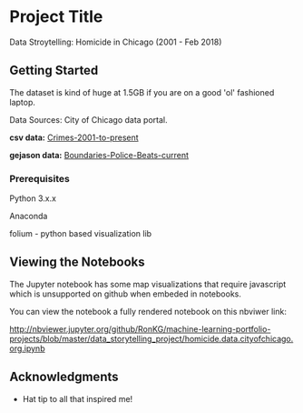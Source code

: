 # Project Title

Data Stroytelling: Homicide in Chicago (2001 - Feb 2018)


## Getting Started

The dataset is kind of huge at 1.5GB if you are on a good 'ol' fashioned laptop.

Data Sources: City of Chicago data portal.

**csv data:** [Crimes-2001-to-present](https://data.cityofchicago.org/Public-Safety/Crimes-2001-to-present-Dashboard/5cd6-ry5g)

**gejason data:** [Boundaries-Police-Beats-current](https://data.cityofchicago.org/Public-Safety/Boundaries-Police-Beats-current-/aerh-rz74)

### Prerequisites

Python 3.x.x

Anaconda 

folium - python based visualization lib

## Viewing the Notebooks

The Jupyter notebook has some map visualizations that require javascript which is unsupported on github when embeded in notebooks.

You can view the notebook a fully rendered notebook on this nbviwer link:

http://nbviewer.jupyter.org/github/RonKG/machine-learning-portfolio-projects/blob/master/data_storytelling_project/homicide.data.cityofchicago.org.ipynb

## Acknowledgments

* Hat tip to all that inspired me!